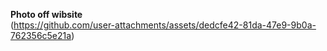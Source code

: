 <b>Photo off wibsite <br></b>
(https://github.com/user-attachments/assets/dedcfe42-81da-47e9-9b0a-762356c5e21a)
 
 

